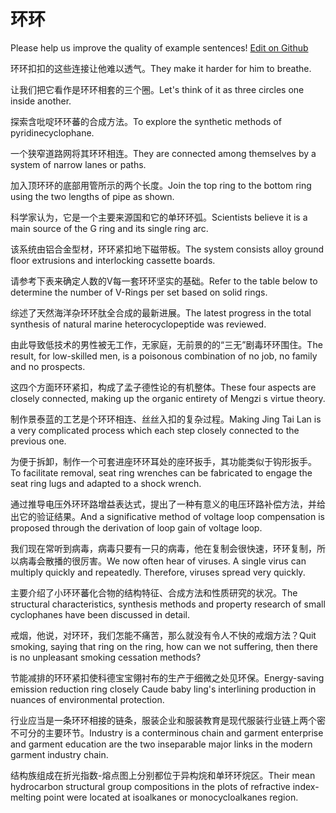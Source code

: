 # 环环

Please help us improve the quality of example sentences! [Edit on Github](https://github.com/jiyushe/jiyu-example-sentence-source/blob/main/chinese/huanhuan.md)

<p><span class="chinese">环环扣扣的这些连接让他难以透气。</span><span class="english">They make it harder for him to breathe.</span></p>

<p><span class="chinese">让我们把它看作是环环相套的三个圈。</span><span class="english">Let's think of it as three circles one inside another.</span></p>

<p><span class="chinese">探索含吡啶环环蕃的合成方法。</span><span class="english">To explore the synthetic methods of pyridinecyclophane.</span></p>

<p><span class="chinese">一个狭窄道路网将其环环相连。</span><span class="english">They are connected among themselves by a system of narrow lanes or paths.</span></p>

<p><span class="chinese">加入顶环环的底部用管所示的两个长度。</span><span class="english">Join the top ring to the bottom ring using the two lengths of pipe as shown.</span></p>

<p><span class="chinese">科学家认为，它是一个主要来源国和它的单环环弧。</span><span class="english">Scientists believe it is a main source of the G ring and its single ring arc.</span></p>

<p><span class="chinese">该系统由铝合金型材，环环紧扣地下磁带板。</span><span class="english">The system consists alloy ground floor extrusions and interlocking cassette boards.</span></p>

<p><span class="chinese">请参考下表来确定人数的V每一套环环坚实的基础。</span><span class="english">Refer to the table below to determine the number of V-Rings per set based on solid rings.</span></p>

<p><span class="chinese">综述了天然海洋杂环环肽全合成的最新进展。</span><span class="english">The latest progress in the total synthesis of natural marine heterocyclopeptide was reviewed.</span></p>

<p><span class="chinese">由此导致低技术的男性被无工作，无家庭，无前景的的“三无”剧毒环环围住。</span><span class="english">The result, for low-skilled men, is a poisonous combination of no job, no family and no prospects.</span></p>

<p><span class="chinese">这四个方面环环紧扣，构成了孟子德性论的有机整体。</span><span class="english">These four aspects are closely connected, making up the organic entirety of Mengzi s virtue theory.</span></p>

<p><span class="chinese">制作景泰蓝的工艺是个环环相连、丝丝入扣的复杂过程。</span><span class="english">Making Jing Tai Lan is a very complicated process which each step closely connected to the previous one.</span></p>

<p><span class="chinese">为便于拆卸，制作一个可套进座环环耳处的座环扳手，其功能类似于钩形扳手。</span><span class="english">To facilitate removal, seat ring wrenches can be fabricated to engage the seat ring lugs and adapted to a shock wrench.</span></p>

<p><span class="chinese">通过推导电压外环环路增益表达式，提出了一种有意义的电压环路补偿方法，并给出它的验证结果。</span><span class="english">And a significative method of voltage loop compensation is proposed through the derivation of loop gain of voltage loop.</span></p>

<p><span class="chinese">我们现在常听到病毒，病毒只要有一只的病毒，他在复制会很快速，环环复制，所以病毒会散播的很厉害。</span><span class="english">We now often hear of viruses. A single virus can multiply quickly and repeatedly. Therefore, viruses spread very quickly.</span></p>

<p><span class="chinese">主要介绍了小环环蕃化合物的结构特征、合成方法和性质研究的状况。</span><span class="english">The structural characteristics, synthesis methods and property research of small cyclophanes have been discussed in detail.</span></p>

<p><span class="chinese">戒烟，他说，对环环，我们怎能不痛苦，那么就没有令人不快的戒烟方法？</span><span class="english">Quit smoking, saying that ring on the ring, how can we not suffering, then there is no unpleasant smoking cessation methods?</span></p>

<p><span class="chinese">节能减排的环环紧扣使科德宝宝翎衬布的生产于细微之处见环保。</span><span class="english">Energy-saving emission reduction ring closely Caude baby ling's interlining production in nuances of environmental protection.</span></p>

<p><span class="chinese">行业应当是一条环环相接的链条，服装企业和服装教育是现代服装行业链上两个密不可分的主要环节。</span><span class="english">Industry is a conterminous chain and garment enterprise and garment education are the two inseparable major links in the modern garment industry chain.</span></p>

<p><span class="chinese">结构族组成在折光指数-熔点图上分别都位于异构烷和单环环烷区。</span><span class="english">Their mean hydrocarbon structural group compositions in the plots of refractive index-melting point were located at isoalkanes or monocycloalkanes region.</span></p>

